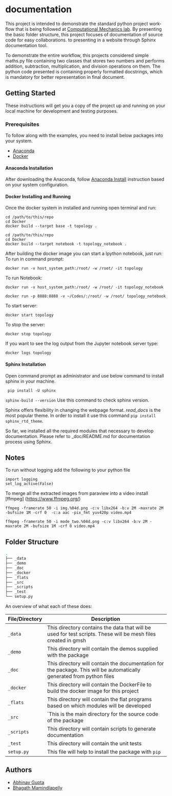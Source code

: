 # documentation
This project is intended to demonstrate the standard python project work-flow that is being followed at [Computational Mechanics lab](https://computationalmechanics.in/). By presenting the basic folder structure, this project focuses of documentation of source code for easy collaborations. to presenting in a website through Sphinx documentation tool.

To demonstrate the entire workflow, this projects considered simple maths.py file containing two classes that stores two numbers and performs addition, subtraction, multiplication, and division operations on them. The python code presented is containing properly formatted docstrings, which is mandatory for better representation in final document.

 ## Getting Started

These instructions will get you a copy of the project up and running on your local machine for development and testing purposes. 

### Prerequisites

To follow along with the examples, you need to install below packages into your system.
* [Anaconda](https://www.anaconda.com/)
* [Docker](https://www.docker.com/products/docker-desktop)

#### Anaconda Installation

After downloading the Anaconda, follow [Anaconda Install](https://docs.anaconda.com/anaconda/install/) instruction based on your system configuration.

#### Docker Installing and Running

Once the docker system in installed and running open terminal and run:

```
cd /path/to/this/repo
cd Docker
docker build --target base -t topology .
```
```
cd /path/to/this/repo
cd Docker
docker build --target notebook -t topology_notebook .
```

After building the docker image you can start a Ipython notebook, just run:
To run in command prompt:

```
docker run -v host_system_path:/root/ -w /root/ -it topology
```
To run Notebook:
```
docker run -v host_system_path:/root/ -w /root/ -it topology_notebook

docker run -p 8888:8888 -v ~/Codes/:/root/ -w /root/ topology_notebook
```
To start server:
```
docker start topology
```
To stop the server:

```
docker stop topology
```

If you want to see the log output from the Jupyter notebook server type:

```
docker logs topology
```
#### Sphinx Installation

Open command prompt as administrator and use below command to install sphinx in your machine.

```
 pip install -U sphinx
```

 `sphinx-build --version` Use this command to check sphinx version.

Sphinx offers flexibility in changing the webpage format.  *read_docs*  is the most popular theme. In order to install it use this command  `pip install sphinx_rtd_theme`.

So far, we installed all the required modules that necessary to develop documentation. Please refer to _doc/README.md for documentation process using Sphinx.

## Notes

To run without logging add the following to your python file
```
import logging
set_log_active(False)
```
To merge all the extracted images from paraview into a video install [ffmpeg] (https://www.ffmpeg.org/)
```
ffmpeg -framerate 50 -i img.%04d.png -c:v libx264 -b:v 2M -maxrate 2M -bufsize 1M -crf 0  -c:a aac -pix_fmt yuv420p video.mp4
```
```
ffmpeg -framerate 50 -i mode_two.%04d.png -c:v libx264 -b:v 2M -maxrate 2M -bufsize 1M -crf 0 video.mp4
```

## Folder Structure


```bash
.
├── _data
├── _demo
├── _doc
├── _docker
├── _flats
├── _src
├── _scripts
├── _test
└── setup.py
```



An overview of what each of these does:

| File/Directory | Description                                                  |
| -------------- | ------------------------------------------------------------ |
| `_data`        | This directory contains the data that will be used for test scripts. These will be mesh files created in gmsh |
| `_demo`        | This directory will contain the demos supplied with the package |
| `_doc`         | This directory will contain the documentation for the package. This will be automatically generated from python files |
| `_docker`      | This directory will contain the DockerFile to build the docker image for this project |
| `_flats`       | This directory will contain the flat programs based on which modules will be developed |
| `_src`         | `This is the main directory for the source code of the package |
| `_scripts`     | This directory will contain scripts to generate documentation |
| `_test`        | This directory will contain the unit tests                   |
| `setup.py`     | This file will help to install the package with `pip`        |


## Authors
- [Abhinav Gupta](abhigupta.io)
- [Bhagath Mamindlapelly](https://github.com/bhagath555)
